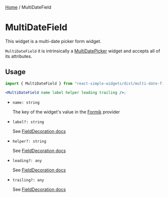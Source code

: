 [Home](../../../README.md) / MultiDateField

# MultiDateField

This widget is a multi-date picker form widget.

`MultiDateField` it is intrinsically a [MultiDatePicker](../multi-date-picker/multi-date-picker-usage.md) widget and accepts all of its attributes.

## Usage

```jsx
import { MultiDateField } from "react-simple-widgets/dist/multi-date-field";

<MultiDateField name label helper leading trailing />;
```

- `name: string`

  The key of the widget's value in the [Formik](https://jaredpalmer.com/formik/) provider

- `label?: string`

  See [FieldDecoration docs](../field-decoration/field-decoration-usage.md)

- `helper?: string`

  See [FieldDecoration docs](../field-decoration/field-decoration-usage.md)

- `leading?: any`

  See [FieldDecoration docs](../field-decoration/field-decoration-usage.md)

- `trailing?: any`

  See [FieldDecoration docs](../field-decoration/field-decoration-usage.md)
